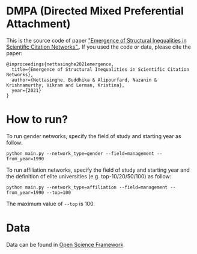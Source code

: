 # DMPA (Directed Mixed Preferential Attachment)

This is the source code of paper ["Emergence of Structural Inequalities in Scientific Citation Networks".](https://arxiv.org/pdf/2103.10944.pdf). If you used the code or data, please cite the paper:

```
@inproceedings{nettasinghe2021emergence,
  title={Emergence of Structural Inequalities in Scientific Citation Networks},
  author={Nettasinghe, Buddhika & Alipourfard, Nazanin & Krishnamurthy, Vikram and Lerman, Kristina},
  year={2021}
}
```

# How to run? 
To run gender networks, specify the field of study and starting year as follow: 
```
python main.py --network_type=gender --field=management --from_year=1990 
```

To run affiliation networks, specify the field of study and starting year and the definition of elite universities (e.g. top-10/20/50/100) as follow: 
```
python main.py --network_type=affiliation --field=management --from_year=1990 --top=100
```

The maximum value of `--top` is 100. 

# Data 
Data can be found in [Open Science Framework](https://osf.io/djxtf/). 
